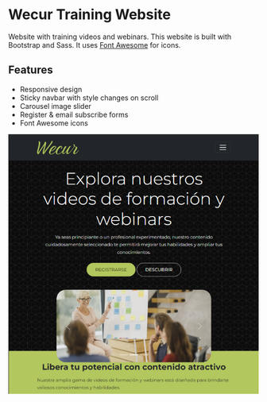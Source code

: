 # Wecur Training Website

Website with training videos and webinars. This website is built with Bootstrap and Sass. It uses [Font Awesome](https://fontawesome.com/) for icons.

## Features

- Responsive design
- Sticky navbar with style changes on scroll
- Carousel image slider
- Register & email subscribe forms
- Font Awesome icons

<img src="src/images/screen.png" />
